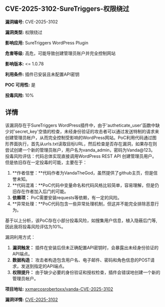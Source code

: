 ## CVE-2025-3102-SureTriggers-权限绕过

**漏洞编号:** CVE-2025-3102

**漏洞类型:** 权限绕过

**影响应用:** SureTriggers WordPress Plugin

**危害等级:** 高危，可能导致创建管理员账户并完全控制网站

**影响版本:** <= 1.0.78

**利用条件:** 插件已安装且未配置API密钥

**POC 可用性:** 是

**投毒风险:** 10%

## 详情

该漏洞存在于SureTriggers WordPress插件中，由于'autheticate_user'函数中缺少对'secret_key'空值的检查，未经身份验证的攻击者可以通过发送特制的请求来创建管理员帐户，从而完全控制受影响的WordPress网站。PoC利用代码通过图形界面执行，首先从urls.txt读取目标URL，然后检查是否存在漏洞，如果存在则尝试创建一个新的管理员账户，用户名为vanda_admin，密码为Vanda@123。 投毒风险评估：代码总体实现直接调用WordPress REST API 创建管理员用户。但是依旧存在一定投毒的可能，主要在于：

1.  **作者信誉：**代码作者为VandaTheGod，虽然提供了github主页，但是信誉未知。
2.  **代码混淆：**PoC代码中变量命名和代码风格比较简单，容易理解，但是仍旧存在作者加入后门的可能。
3.  **依赖项：** PoC需要安装requests等依赖，有一定的风险。
4.  **异常处理：**PoC代码包含一些异常处理机制，但这并不能完全排除恶意行为。

基于以上分析，该PoC存在小部分投毒风险，如搜集用户信息，植入隐蔽后门等,因此我将投毒风险评估为10%。

漏洞利用方式：

1.  **漏洞触发：** 插件在安装后但未正确配置API密钥时，会暴露出未经身份验证的API端点。
2.  **数据构造：** 攻击者构造包含用户名、电子邮件、密码和角色信息的POST请求，发送到指定的API端点。
3.  **权限提升：** 由于缺少必要的身份验证和授权检查，插件会错误地创建一个新的管理员帐户。

**项目地址:** [xxmarcosrobertoxx/vanda-CVE-2025-3102](https://github.com/xxmarcosrobertoxx/vanda-CVE-2025-3102)

**漏洞详情:** [CVE-2025-3102](https://nvd.nist.gov/vuln/detail/CVE-2025-3102)